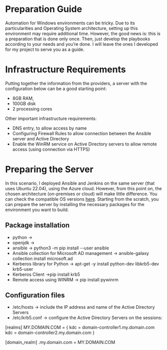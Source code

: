 # Preparation Guide

Automation for Windows environments can be tricky. 
Due to its particularities and Operating System architecture, setting up this environment may require additional time. 
However, the good news is: this is a preparation that is done only once. Then, just develop the playbooks according to your needs and you’re done. I will leave the ones I developed for my project to serve you as a guide.

# Infrastructure Requirements

Putting together the information from the providers, a server with the configuration below can be a good starting point:
- 8GB RAM,
- 100GB disk
- 2 processing cores

Other important infrastructure requirements:
- DNS entry, to allow access by name
- Configuring Firewall Rules to allow connection between the Ansible server and Active Directory
- Enable the WinRM service on Active Directory servers to allow remote access (using connection via HTTPS)

# Preparing the Server

In this scenario, I deployed Ansible and Jenkins on the same server (that uses Ubuntu 22.04), using the Azure cloud. However, from this point on, the chosen architecture (on-premises or cloud) will make little difference.
You can check the compatible OS versions [here](https://docs.ansible.com/ansible/latest/installation_guide/installation_distros.html).
Starting from the scratch, you can prepare the server by installing the necessary packages for the environment you want to build.

## Package installation

- python ->
- openjdk ->
- ansible -> python3 -m pip install --user ansible
- Ansible collection for Microsoft AD management -> ansible-galaxy collection install microsoft.ad
- Kerberos library for Python ->  apt-get -y install python-dev libkrb5-dev krb5-user
- Kerberos Client ->pip install krb5
- Remote access using WINRM -> pip install pywinrm

## Configuration files

- /etc/hosts -> include the IP address and name of the Active Directory Servers
- /etc/krb5.conf -> configure the Active Directory Servers on the sessions:

[realms]
    MY.DOMAIN.COM = {
        kdc = domain-controller1.my.domain.com
        kdc = domain-controller2.my.domain.com
    }

[domain_realm]
    .my.domain.com = MY.DOMAIN.COM


